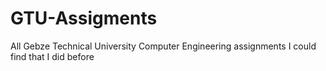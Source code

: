 # GTU-Assigments
 All Gebze Technical University Computer Engineering assignments I could find that I did before
